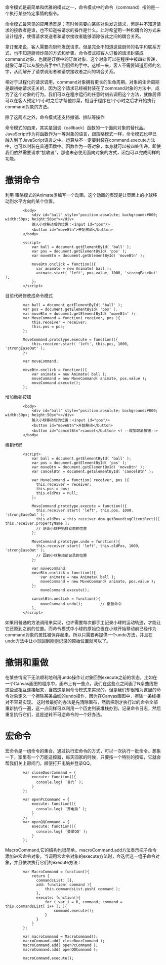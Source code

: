 命令模式是最简单和优雅的模式之一，命令模式中的命令（command）指的是一个执行某些特定事情的指令。

命令模式最常见的应用场景是：有时候需要向某些对象发送请求，但是并不知道请求的接收者是谁，也不知道被请求的操作是什么。此时希望用一种松耦合的方式来设计程序，使得请求发送者和请求接收者能够消除彼此之间的耦合关系。

拿订餐来说，客人需要向厨师发送请求，但是完全不知道这些厨师的名字和联系方式，也不知道厨师炒菜的方式和步骤。命令模式把客人订餐的请求封装成command对象，也就是订餐中的订单对象。这个对象可以在程序中被四处传递，就像订单可以从服务员手中传到厨师的手中。这样一来，客人不需要知道厨师的名字，从而解开了请求调用者和请求接收者之间的耦合关系。

相对于过程化的请求调用，command对象拥有更长的生命周期。对象的生命周期是跟初始请求无关的，因为这个请求已经被封装在了command对象的方法中，成为了这个对象的行为。我们可以在程序运行的任意时刻去调用这个方法，就像厨师可以在客人预定1个小时之后才帮他炒菜，相当于程序在1个小时之后才开始执行command对象的方法。

除了这两点之外，命令模式还支持撤销、排队等操作

命令模式的由来，其实是回调（callback）函数的一个面向对象的替代品。
JavaScript作为将函数作为一等对象的语言，跟策略模式一样，命令模式也早已融入到了JavaScript语言之中。运算块不一定要封装在command.execute方法中，也可以封装在普通函数中。函数作为一等对象，本身就可以被四处传递。即使我们依然需要请求“接收者”，那也未必使用面向对象的方式，闭包可以完成同样的功能。

# 撤销命令
利用 策略模式的Animate类编写一个动画，这个动画的表现是让页面上的小球移动到水平方向的某个位置。
```
        <body>
            <div id="ball" style="position:absolute; background:#000; width:50px; height:50px"></div>
            输入小球移动后的位置：<input id="pos"/>
            <button id="moveBtn">开始移动</button>
        </body>

        <script>
            var ball = document.getElementById( 'ball' );
            var pos = document.getElementById( 'pos' );
            var moveBtn = document.getElementById( 'moveBtn' );

            moveBtn.onclick = function(){
              var animate = new Animate( ball );
              animate.start( 'left', pos.value, 1000, 'strongEaseOut' );
            };
        </script>
```
目前代码修改成命令模式
```
        var ball = document.getElementById( 'ball' );
        var pos = document.getElementById( 'pos' );
        var moveBtn = document.getElementById( 'moveBtn' );
        var MoveCommand = function( receiver, pos ){
            this.receiver = receiver;
            this.pos = pos;
        };

        MoveCommand.prototype.execute = function(){
            this.receiver.start( 'left', this.pos, 1000, 'strongEaseOut' );
        };

        var moveCommand;

        moveBtn.onclick = function(){
            var animate = new Animate( ball );
            moveCommand = new MoveCommand( animate, pos.value );
            moveCommand.execute();
        };
```
增加撤销按钮
```
        <body>
            <div id="ball" style="position:absolute; background:#000; width:50px; height:50px"></div>
            输入小球移动后的位置：<input id="pos"/>
            <button id="moveBtn">开始移动</button>
            <button id="cancelBtn">cancel</button> <! --增加取消按钮-->
        </body>
```
撤销代码
```
        <script>
            var ball = document.getElementById( 'ball' );
            var pos = document.getElementById( 'pos' );
            var moveBtn = document.getElementById( 'moveBtn' );
            var cancelBtn = document.getElementById( 'cancelBtn' );

            var MoveCommand = function( receiver, pos ){
              this.receiver = receiver;
              this.pos = pos;
              this.oldPos = null;
            };

            MoveCommand.prototype.execute = function(){
              this.receiver.start( 'left', this.pos, 1000, 'strongEaseOut' );
              this.oldPos = this.receiver.dom.getBoundingClientRect()[ this.receiver.propertyName ];
              // 记录小球开始移动前的位置
            };

            MoveCommand.prototype.undo = function(){
              this.receiver.start( 'left', this.oldPos, 1000, 'strongEaseOut' );
              // 回到小球移动前记录的位置
            };

            var moveCommand;
            moveBtn.onclick = function(){
                var animate = new Animate( ball );
                moveCommand = new MoveCommand( animate, pos.value );
            };
                moveCommand.execute();

            cancelBtn.onclick = function(){
                moveCommand.undo();        // 撤销命令
            };
        </script>
```
如果用普通的方法调用来实现，也许需要每次都手工记录小球的运动轨迹，才能让它还原到之前的位置。而命令模式中小球的原始位置在小球开始移动前已经作为command对象的属性被保存起来，所以只需要再提供一个undo方法，并且在undo方法中让小球回到刚刚记录的原始位置就可以了。

# 撤销和重做
在某些情况下无法顺利地利用undo操作让对象回到execute之前的状态。比如在一个Canvas画图的程序中，画布上有一些点，我们在这些点之间画了N条曲线把这些点相互连接起来，当然这是用命令模式来实现的。但是我们却很难为这里的命令对象定义一个擦除某条曲线的undo操作，因为在Canvas画图中，擦除一条线相对不容易实现。
这时候最好的办法是先清除画布，然后把刚才执行过的命令全部重新执行一遍，这一点同样可以利用一个历史列表堆栈办到。记录命令日志，然后重复执行它们，这是逆转不可逆命令的一个好办法。

# 宏命令
宏命令是一组命令的集合，通过执行宏命令的方式，可以一次执行一批命令。想象一下，家里有一个万能遥控器，每天回家的时候，只要按一个特别的按钮，它就会帮我们关上房间门，顺便打开电脑并登录QQ。
```
        var closeDoorCommand = {
            execute: function(){
              console.log( ’关门’ );
            }
        };

        var openPcCommand = {
            execute: function(){
              console.log( ’开电脑’ );
            }
        };
        var openQQCommand = {
            execute: function(){
              console.log( ’登录QQ' );
            }
        };
```
MacroCommand,它的结构也很简单。macroCommand.add方法表示把子命令添加进宏命令对象，当调用宏命令对象的execute方法时，会迭代这一组子命令对象，并且依次执行它们的execute方法：
```
        var MacroCommand = function(){
            return {
              commandsList: [],
              add: function( command ){
                  this.commandsList.push( command );
              },
              execute: function(){
                  for ( var i = 0, command; command = this.commandsList[ i++ ]; ){
                      command.execute();
                  }
              }
            }
        };

        var macroCommand = MacroCommand();
        macroCommand.add( closeDoorCommand );
        macroCommand.add( openPcCommand );
        macroCommand.add( openQQCommand );

        macroCommand.execute();
```
